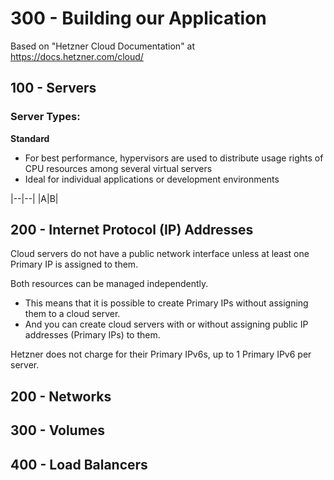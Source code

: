 # 300 - Building our Application

Based on "Hetzner Cloud Documentation" at https://docs.hetzner.com/cloud/

## 100 - Servers

### Server Types:

**Standard**

- For best performance, hypervisors are used to distribute usage rights of CPU resources among several virtual servers
- Ideal for individual applications or development environments

|--|--|
|A|B|

## 200 - Internet Protocol (IP) Addresses

Cloud servers do not have a public network interface unless at least one Primary IP is assigned to them. 

Both resources can be managed independently. 

- This means that it is possible to create Primary IPs without assigning them to a cloud server. 
- And you can create cloud servers with or without assigning public IP addresses (Primary IPs) to them.

Hetzner does not charge for their Primary IPv6s, up to 1 Primary IPv6 per server.

## 200 - Networks

## 300 - Volumes

## 400 - Load Balancers

